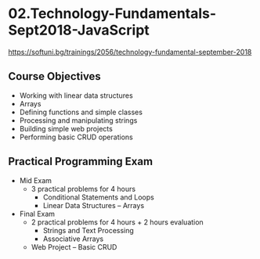 # 02.Technology-Fundamentals-Sept2018-JavaScript
https://softuni.bg/trainings/2056/technology-fundamental-september-2018


## Course Objectives
 
- Working with linear data structures
- Arrays 
- Defining functions and simple classes
- Processing and manipulating strings
- Building simple web projects
- Performing basic CRUD operations

## Practical Programming Exam

- Mid Exam
	- 3 practical problems for 4 hours
		- Conditional Statements and Loops
		- Linear Data Structures – Arrays
- Final Exam
	- 2 practical problems for 4 hours + 2 hours evaluation
		- Strings and Text Processing
		- Associative Arrays
	- Web Project – Basic CRUD

